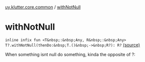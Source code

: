 [uy.klutter.core.common](index.md) / [withNotNull](.)


# withNotNull
`inline infix fun <T&nbsp;:&nbsp;Any, R&nbsp;:&nbsp;Any> T?.withNotNull(thenDo:&nbsp;T.()&nbsp;->&nbsp;R?): R?` [(source)](https://github.com/kohesive/klutter/blob/master/core-jdk6/src/main/kotlin/uy/klutter/core/common/Common.kt#L55)

When something isnt null do something, kinda the opposite of ?:


